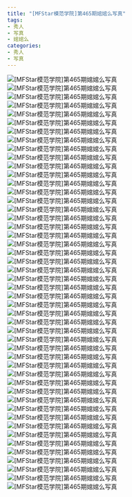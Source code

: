 ```yaml
---
title: "[MFStar模范学院]第465期婠婠么写真"
tags: 
- 秀人
- 写真
- 婠婠么
categories:
- 秀人
- 写真
---
```


![[MFStar模范学院]第465期婠婠么写真](https://img.ilovese.xyz/1734718723269.webp)
![[MFStar模范学院]第465期婠婠么写真](https://img.ilovese.xyz/1734718725353.webp)
![[MFStar模范学院]第465期婠婠么写真](https://img.ilovese.xyz/1734718727024.webp)
![[MFStar模范学院]第465期婠婠么写真](https://img.ilovese.xyz/1734718728895.webp)
![[MFStar模范学院]第465期婠婠么写真](https://img.ilovese.xyz/1734718730047.webp)
![[MFStar模范学院]第465期婠婠么写真](https://img.ilovese.xyz/1734718731971.webp)
![[MFStar模范学院]第465期婠婠么写真](https://img.ilovese.xyz/1734718733720.webp)
![[MFStar模范学院]第465期婠婠么写真](https://img.ilovese.xyz/1734718735445.webp)
![[MFStar模范学院]第465期婠婠么写真](https://img.ilovese.xyz/1734718737363.webp)
![[MFStar模范学院]第465期婠婠么写真](https://img.ilovese.xyz/1734718739228.webp)
![[MFStar模范学院]第465期婠婠么写真](https://img.ilovese.xyz/1734718740670.webp)
![[MFStar模范学院]第465期婠婠么写真](https://img.ilovese.xyz/1734718742589.webp)
![[MFStar模范学院]第465期婠婠么写真](https://img.ilovese.xyz/1734718744086.webp)
![[MFStar模范学院]第465期婠婠么写真](https://img.ilovese.xyz/1734718745787.webp)
![[MFStar模范学院]第465期婠婠么写真](https://img.ilovese.xyz/1734718747650.webp)
![[MFStar模范学院]第465期婠婠么写真](https://img.ilovese.xyz/1734718749145.webp)
![[MFStar模范学院]第465期婠婠么写真](https://img.ilovese.xyz/1734718750333.webp)
![[MFStar模范学院]第465期婠婠么写真](https://img.ilovese.xyz/1734718751946.webp)
![[MFStar模范学院]第465期婠婠么写真](https://img.ilovese.xyz/1734718753635.webp)
![[MFStar模范学院]第465期婠婠么写真](https://img.ilovese.xyz/1734718754864.webp)
![[MFStar模范学院]第465期婠婠么写真](https://img.ilovese.xyz/1734718756723.webp)
![[MFStar模范学院]第465期婠婠么写真](https://img.ilovese.xyz/1734718758685.webp)
![[MFStar模范学院]第465期婠婠么写真](https://img.ilovese.xyz/1734718760572.webp)
![[MFStar模范学院]第465期婠婠么写真](https://img.ilovese.xyz/1734718762308.webp)
![[MFStar模范学院]第465期婠婠么写真](https://img.ilovese.xyz/1734718764141.webp)
![[MFStar模范学院]第465期婠婠么写真](https://img.ilovese.xyz/1734718765935.webp)
![[MFStar模范学院]第465期婠婠么写真](https://img.ilovese.xyz/1734718767099.webp)
![[MFStar模范学院]第465期婠婠么写真](https://img.ilovese.xyz/1734718768824.webp)
![[MFStar模范学院]第465期婠婠么写真](https://img.ilovese.xyz/1734718770824.webp)
![[MFStar模范学院]第465期婠婠么写真](https://img.ilovese.xyz/1734718772768.webp)
![[MFStar模范学院]第465期婠婠么写真](https://img.ilovese.xyz/1734718773947.webp)
![[MFStar模范学院]第465期婠婠么写真](https://img.ilovese.xyz/1734718775717.webp)
![[MFStar模范学院]第465期婠婠么写真](https://img.ilovese.xyz/1734718777648.webp)
![[MFStar模范学院]第465期婠婠么写真](https://img.ilovese.xyz/1734718779434.webp)
![[MFStar模范学院]第465期婠婠么写真](https://img.ilovese.xyz/1734718780620.webp)
![[MFStar模范学院]第465期婠婠么写真](https://img.ilovese.xyz/1734718782284.webp)
![[MFStar模范学院]第465期婠婠么写真](https://img.ilovese.xyz/1734718783647.webp)
![[MFStar模范学院]第465期婠婠么写真](https://img.ilovese.xyz/1734718785286.webp)
![[MFStar模范学院]第465期婠婠么写真](https://img.ilovese.xyz/1734718786547.webp)
![[MFStar模范学院]第465期婠婠么写真](https://img.ilovese.xyz/1734718788235.webp)
![[MFStar模范学院]第465期婠婠么写真](https://img.ilovese.xyz/1734718789978.webp)
![[MFStar模范学院]第465期婠婠么写真](https://img.ilovese.xyz/1734718791384.webp)
![[MFStar模范学院]第465期婠婠么写真](https://img.ilovese.xyz/1734718793189.webp)
![[MFStar模范学院]第465期婠婠么写真](https://img.ilovese.xyz/1734718795036.webp)
![[MFStar模范学院]第465期婠婠么写真](https://img.ilovese.xyz/1734718796726.webp)
![[MFStar模范学院]第465期婠婠么写真](https://img.ilovese.xyz/1734718798649.webp)
![[MFStar模范学院]第465期婠婠么写真](https://img.ilovese.xyz/1734718800744.webp)
![[MFStar模范学院]第465期婠婠么写真](https://img.ilovese.xyz/1734718802309.webp)
